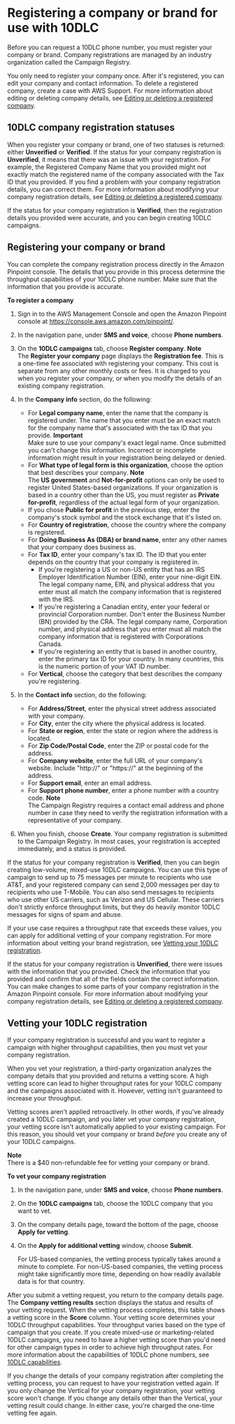 # Registering a company or brand for use with 10DLC<a name="settings-sms-10dlc-register-company"></a>

Before you can request a 10DLC phone number, you must register your company or brand\. Company registrations are managed by an industry organization called the Campaign Registry\.

You only need to register your company once\. After it's registered, you can edit your company and contact information\. To delete a registered company, create a case with AWS Support\. For more information about editing or deleting company details, see [Editing or deleting a registered company](settings-sms-10dlc-modify-company.md)\.

## 10DLC company registration statuses<a name="settings-sms-10dlc-register-company-statuses"></a>

When you register your company or brand, one of two statuses is returned: either **Unverified** or **Verified**\. If the status for your company registration is **Unverified**, it means that there was an issue with your registration\. For example, the Registered Company Name that you provided might not exactly match the registered name of the company associated with the Tax ID that you provided\. If you find a problem with your company registration details, you can correct them\. For more information about modifying your company registration details, see [Editing or deleting a registered company](settings-sms-10dlc-modify-company.md)\.

If the status for your company registration is **Verified**, then the registration details you provided were accurate, and you can begin creating 10DLC campaigns\.

## Registering your company or brand<a name="settings-sms-10dlc-register-company-procedure"></a>

You can complete the company registration process directly in the Amazon Pinpoint console\. The details that you provide in this process determine the throughput capabilities of your 10DLC phone number\. Make sure that the information that you provide is accurate\.

**To register a company**

1. Sign in to the AWS Management Console and open the Amazon Pinpoint console at [https://console\.aws\.amazon\.com/pinpoint/](https://console.aws.amazon.com/pinpoint/)\.

1. In the navigation pane, under **SMS and voice**, choose **Phone numbers**\.

1. On the **10DLC campaigns** tab, choose **Register company**\. 
**Note**  
The **Register your company** page displays the **Registration fee**\. This is a one\-time fee associated with registering your company\. This cost is separate from any other monthly costs or fees\. It is charged to you when you register your company, or when you modify the details of an existing company registration\.

1. In the **Company info** section, do the following:
   + For **Legal company name**, enter the name that the company is registered under\. The name that you enter must be an exact match for the company name that's associated with the tax ID that you provide\. 
**Important**  
Make sure to use your company's exact legal name\. Once submitted you can't change this information\. Incorrect or incomplete information might result in your registration being delayed or denied\.
   + For **What type of legal form is this organization**, choose the option that best describes your company\.
**Note**  
The **US government** and **Not\-for\-profit** options can only be used to register United States\-based organizations\. If your organization is based in a country other than the US, you must register as **Private for\-profit**, regardless of the actual legal form of your organization\.
   + If you chose **Public for profit** in the previous step, enter the company's stock symbol and the stock exchange that it's listed on\.
   + For **Country of registration**, choose the country where the company is registered\.
   + For **Doing Business As \(DBA\) or brand name**, enter any other names that your company does business as\.
   + For **Tax ID**, enter your company's tax ID\. The ID that you enter depends on the country that your company is registered in\.
     + If you're registering a US or non\-US entity that has an IRS Employer Identification Number \(EIN\), enter your nine\-digit EIN\. The legal company name, EIN, and physical address that you enter must all match the company information that is registered with the IRS\.
     + If you're registering a Canadian entity, enter your federal or provincial Corporation number\. Don't enter the Business Number \(BN\) provided by the CRA\. The legal company name, Corporation number, and physical address that you enter must all match the company information that is registered with Corporations Canada\.
     + If you're registering an entity that is based in another country, enter the primary tax ID for your country\. In many countries, this is the numeric portion of your VAT ID number\.
   + For **Vertical**, choose the category that best describes the company you're registering\.

1. In the **Contact info** section, do the following:
   + For **Address/Street**, enter the physical street address associated with your company\.
   + For **City**, enter the city where the physical address is located\.
   + For **State or region**, enter the state or region where the address is located\.
   + For **Zip Code/Postal Code**, enter the ZIP or postal code for the address\.
   + For **Company website**, enter the full URL of your company's website\. Include "http://" or "https://" at the beginning of the address\.
   + For **Support email**, enter an email address\.
   + For **Support phone number**, enter a phone number with a country code\.
**Note**  
The Campaign Registry requires a contact email address and phone number in case they need to verify the registration information with a representative of your company\.

1. When you finish, choose **Create**\. Your company registration is submitted to the Campaign Registry\. In most cases, your registration is accepted immediately, and a status is provided\.

If the status for your company registration is **Verified**, then you can begin creating low\-volume, mixed\-use 10DLC campaigns\. You can use this type of campaign to send up to 75 messages per minute to recipients who use AT&T, and your registered company can send 2,000 messages per day to recipients who use T\-Mobile\. You can also send messages to recipients who use other US carriers, such as Verizon and US Cellular\. These carriers don't strictly enforce throughput limits, but they do heavily monitor 10DLC messages for signs of spam and abuse\.

If your use case requires a throughput rate that exceeds these values, you can apply for additional vetting of your company registration\. For more information about vetting your brand registration, see [Vetting your 10DLC registration](#settings-sms-10dlc-register-company-vetting)\.

If the status for your company registration is **Unverified**, there were issues with the information that you provided\. Check the information that you provided and confirm that all of the fields contain the correct information\. You can make changes to some parts of your company registration in the Amazon Pinpoint console\. For more information about modifying your company registration details, see [Editing or deleting a registered company](settings-sms-10dlc-modify-company.md)\.

## Vetting your 10DLC registration<a name="settings-sms-10dlc-register-company-vetting"></a>

If your company registration is successful and you want to register a campaign with higher throughput capabilities, then you must vet your company registration\.

When you vet your registration, a third\-party organization analyzes the company details that you provided and returns a vetting score\. A high vetting score can lead to higher throughput rates for your 10DLC company and the campaigns associated with it\. However, vetting isn't guaranteed to increase your throughput\.

Vetting scores aren't applied retroactively\. In other words, if you've already created a 10DLC campaign, and you later vet your company registration, your vetting score isn't automatically applied to your existing campaign\. For this reason, you should vet your company or brand *before* you create any of your 10DLC campaigns\.

**Note**  
There is a $40 non\-refundable fee for vetting your company or brand\.

**To vet your company registration**

1. In the navigation pane, under **SMS and voice**, choose **Phone numbers**\.

1. On the **10DLC campaigns** tab, choose the 10DLC company that you want to vet\.

1. On the company details page, toward the bottom of the page, choose **Apply for vetting**\.

1. On the **Apply for additional vetting** window, choose **Submit**\.

   For US\-based companies, the vetting process typically takes around a minute to complete\. For non\-US\-based companies, the vetting process might take significantly more time, depending on how readily available data is for that country\.

After you submit a vetting request, you return to the company details page\. The **Company vetting results** section displays the status and results of your vetting request\. When the vetting process completes, this table shows a vetting score in the **Score** column\. Your vetting score determines your 10DLC throughput capabilities\. Your throughput varies based on the type of campaign that you create\. If you create mixed\-use or marketing\-related 10DLC campaigns, you need to have a higher vetting score than you'd need for other campaign types in order to achieve high throughput rates\. For more information about the capabilities of 10DLC phone numbers, see [10DLC capabilities](settings-sms-10dlc.md#settings-sms-10dlc-capabilities)\.

If you change the details of your company registration after completing the vetting process, you can request to have your registration vetted again\. If you only change the Vertical for your company registration, your vetting score won't change\. If you change any details other than the Vertical, your vetting result could change\. In either case, you're charged the one\-time vetting fee again\.